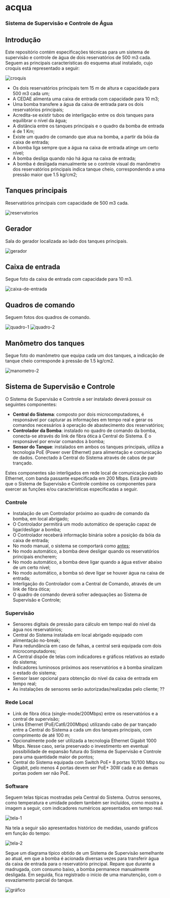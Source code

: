 # acqua
### Sistema de Supervisão e Controle de Água

## Introdução

Este repositório contém especificações técnicas para um sistema de supervisão e controle de água de dois reservatórios de 500 m3 cada. Seguem as principais características do esquema atual instalado, cujo croquis está representado a seguir:

![croquis](https://user-images.githubusercontent.com/86032/116254222-8a50cd80-a747-11eb-842a-c8bff6983564.png)

- Os dois reservatórios principais tem 15 m de altura e capacidade para 500 m3 cada um;
- A CEDAE alimenta uma caixa de entrada com capacidade para 10 m3;
- Uma bomba transfere a água da caixa de entrada para os dois reservatórios principais;
- Acredita-se existir tubos de interligação entre os dois tanques para equilibrar o nível da água;
- A distância entre os tanques principais e o quadro da bomba de entrada é de 1 Km;
- Existe um quadro de comando que atua na bomba, a partir da bóia da caixa de entrada;
- A bomba liga sempre que a água na caixa de entrada atinge um certo nível;
- A bomba desliga quando não há água na caixa de entrada;
- A bomba é desligada manualmente se o controle visual do manômetro dos reservatórios principais indica tanque cheio, correspondendo a uma pressão maior que 1.5 kg/cm2;

## Tanques principais

Reservatórios principais com capacidade de 500 m3 cada.

![reservatorios](https://user-images.githubusercontent.com/86032/116251318-f120b780-a744-11eb-9716-656fc5e7cb19.jpg)


## Gerador

Sala do gerador localizada ao lado dos tanques principais.

![gerador](https://user-images.githubusercontent.com/86032/116251333-f41ba800-a744-11eb-9652-6bb8ba3cc472.jpg)

## Caixa de entrada

Segue foto da caixa de entrada com capacidade para 10 m3.

![caixa-de-entrada](https://user-images.githubusercontent.com/86032/116251328-f2ea7b00-a744-11eb-973a-74a538368878.jpg)

## Quadros de comando

Seguem fotos dos quadros de comando.

![quadro-1](https://user-images.githubusercontent.com/86032/116251306-ef56f400-a744-11eb-8fef-72a4e3e4ce6f.jpg)
![quadro-2](https://user-images.githubusercontent.com/86032/116251308-efef8a80-a744-11eb-8fa6-ae57d3fa5661.jpg)

## Manômetro dos tanques

Segue foto do manômetro que equipa cada um dos tanques, a indicação de tanque cheio corresponde à pressão de 1.5 kg/cm2.

![manometro-2](https://user-images.githubusercontent.com/86032/116251300-ee25c700-a744-11eb-877d-5a9cff9f91c5.jpg)

## Sistema de Supervisão e Controle

O Sistema de Supervisão e Controle a ser instalado deverá possuir os seguintes componentes:

- **Central do Sistema**: composto por dois microcomputadores, é responsável por capturar as informações em tempo real e gerar os comandos necessários à operação de abastecimento dos reservatórios;
- **Controlador da Bomba**: instalado no quadro de comando da bomba, conecta-se através do link de fibra ótica à Central do Sistema. É o responsável por enviar comandos à bomba;
- **Sensor do Tanque**: instalados em ambos os tanques principais, utiliza a tecnologia PoE (Power over Ethernet) para alimentação e comunicação de dados. Conectado à Central do Sistema através de cabos de par trançado.

Estes componentes são interligados em rede local de comunicação padrão Ethernet, com banda passante especificada em 200 Mbps. Está previsto que o Sistema de Supervisão e Controle combine os componentes para exercer as funções e/ou características especificadas a seguir.

### Controle

- Instalação de um Controlador próximo ao quadro de comando da bomba, em local abrigado;
- O Controlador permitirá um modo automático de operação capaz de ligar/desligar a bomba;
- O Controlador receberá informação binária sobre a posição da bóia da caixa de entrada;
- No modo manual, o sistema se comportará como [antes](https://github.com/SaveH2o/acqua#introdu%C3%A7%C3%A3o);
- No modo automático, a bomba deve desligar quando os reservatórios principais encherem;
- No modo automático, a bomba deve ligar quando a água estiver abaixo de um certo nível;
- No modo automático, a bomba só deve ligar se houver água na caixa de entrada;
- Interligação do Controlador com a Central de Comando, através de um link de fibra ótica;
- O quadro de comando deverá sofrer adequações ao Sistema de Supervisão e Controle;

### Supervisão

- Sensores digitais de pressão para cálculo em tempo real do nível da água nos reservatórios;
- Central do Sistema instalada em local abrigado equipado com alimentação no-break;
- Para redundância em caso de falhas, a central será equipada com dois microcomputadores;
- A Central dispõe de telas com indicadores e gráficos relativos ao estado do sistema;
- Indicadores luminosos próximos aos reservatórios e à bomba sinalizam o estado do sistema;
- Sensor laser opcional para obtenção do nível da caixa de entrada em tempo real;
- As instalações de sensores serão autorizadas/realizadas pelo cliente; ??

### Rede Local

- Link de fibra ótica (single-mode/200Mbps) entre os reservatórios e a central de supervisão;
- Links Ethernet (PoE/Cat6/200Mbps) utilizando cabo de par trançado entre a Central do Sistema a cada um dos tanques principais, com comprimento de até 100 m;
- Opcionalmente pode ser utilizada a tecnologia Ethernet Gigabit 1000 Mbps. Nesse caso, seria preservado o investimento em eventual possibilidade de expansão futura do Sistema de Supervisão e Controle para uma quantidade maior de pontos;
- Central do Sistema equipada com Switch PoE+ 8 portas 10/100 Mbps ou Gigabit, pelo menos 4 portas devem ser PoE+ 30W cada e as demais portas podem ser não PoE.

### Software

Seguem telas típicas mostradas pela Central do Sistema. Outros sensores, como temperatura e umidade podem também ser incluídos, como mostra a imagem a seguir, com indicadores numéricos apresentados em tempo real.

![tela-1](https://camo.githubusercontent.com/39219318bac546815348eb0eb30cde89fd3d88774b966204feb77cc55e4689d2/68747470733a2f2f692e696d6775722e636f6d2f684a47634557572e6a7067)

Na tela a seguir são apresentados histórico de medidas, usando gráficos em função do tempo:

![tela-2](https://user-images.githubusercontent.com/86032/65999795-84fca580-e474-11e9-9e6e-c87f0e9360c9.png)

Segue um diagrama típico obtido de um Sistema de Supervisão semelhante ao atual, em que a bomba é acionada diversas vezes para transferir água da caixa de entrada para o reservatório principal. Repare que durante a madrugada, com consumo baixo, a bomba permanece manualmente desligada. Em seguida, fica registrado o início de uma manutenção, com o esvaziamento parcial do tanque.

![gráfico](https://user-images.githubusercontent.com/86032/65921516-d34c6e80-e3b8-11e9-9aca-f2b85e69e5dd.png)
